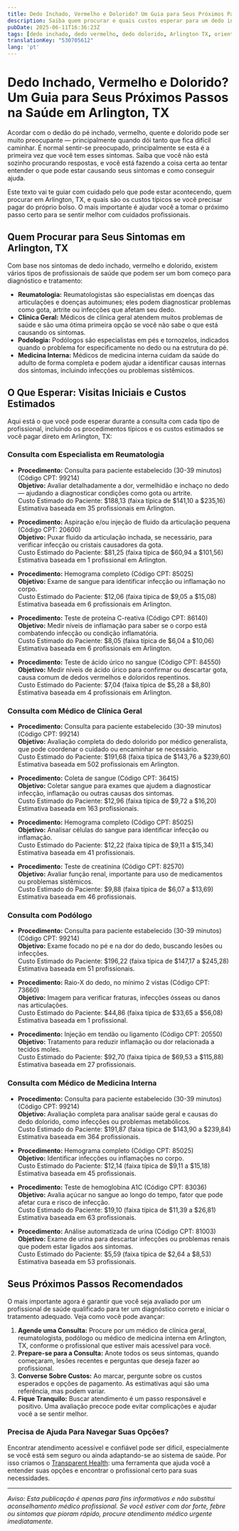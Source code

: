 ```yaml
---
title: Dedo Inchado, Vermelho e Dolorido? Um Guia para Seus Próximos Passos na Saúde em Arlington, TX  
description: Saiba quem procurar e quais custos esperar para um dedo inchado, vermelho e dolorido em Arlington, TX. Tenha passos claros para encontrar atendimento.  
pubDate: 2025-06-11T16:36:23Z
tags: [dedo inchado, dedo vermelho, dedo dolorido, Arlington TX, orientação médica, reumatologia, podologia, clínica geral, medicina interna]
translationKey: "530705612"
lang: 'pt'
---
```


# Dedo Inchado, Vermelho e Dolorido? Um Guia para Seus Próximos Passos na Saúde em Arlington, TX

Acordar com o dedão do pé inchado, vermelho, quente e dolorido pode ser muito preocupante — principalmente quando dói tanto que fica difícil caminhar. É normal sentir-se preocupado, principalmente se esta é a primeira vez que você tem esses sintomas. Saiba que você não está sozinho procurando respostas, e você está fazendo a coisa certa ao tentar entender o que pode estar causando seus sintomas e como conseguir ajuda.

Este texto vai te guiar com cuidado pelo que pode estar acontecendo, quem procurar em Arlington, TX, e quais são os custos típicos se você precisar pagar do próprio bolso. O mais importante é ajudar você a tomar o próximo passo certo para se sentir melhor com cuidados profissionais.

## Quem Procurar para Seus Sintomas em Arlington, TX

Com base nos sintomas de dedo inchado, vermelho e dolorido, existem vários tipos de profissionais de saúde que podem ser um bom começo para diagnóstico e tratamento:

- **Reumatologia:** Reumatologistas são especialistas em doenças das articulações e doenças autoimunes; eles podem diagnosticar problemas como gota, artrite ou infecções que afetam seu dedo.
- **Clínica Geral:** Médicos de clínica geral atendem muitos problemas de saúde e são uma ótima primeira opção se você não sabe o que está causando os sintomas.
- **Podologia:** Podólogos são especialistas em pés e tornozelos, indicados quando o problema for especificamente no dedo ou na estrutura do pé.
- **Medicina Interna:** Médicos de medicina interna cuidam da saúde do adulto de forma completa e podem ajudar a identificar causas internas dos sintomas, incluindo infecções ou problemas sistêmicos.

## O Que Esperar: Visitas Iniciais e Custos Estimados

Aqui está o que você pode esperar durante a consulta com cada tipo de profissional, incluindo os procedimentos típicos e os custos estimados se você pagar direto em Arlington, TX:

### Consulta com Especialista em Reumatologia

- **Procedimento:** Consulta para paciente estabelecido (30-39 minutos) (Código CPT: 99214)  
  **Objetivo:** Avaliar detalhadamente a dor, vermelhidão e inchaço no dedo — ajudando a diagnosticar condições como gota ou artrite.  
  Custo Estimado do Paciente: $188,13 (faixa típica de $141,10 a $235,16)  
  Estimativa baseada em 35 profissionais em Arlington.

- **Procedimento:** Aspiração e/ou injeção de fluido da articulação pequena (Código CPT: 20600)  
  **Objetivo:** Puxar fluido da articulação inchada, se necessário, para verificar infecção ou cristais causadores da gota.  
  Custo Estimado do Paciente: $81,25 (faixa típica de $60,94 a $101,56)  
  Estimativa baseada em 1 profissional em Arlington.

- **Procedimento:** Hemograma completo (Código CPT: 85025)  
  **Objetivo:** Exame de sangue para identificar infecção ou inflamação no corpo.  
  Custo Estimado do Paciente: $12,06 (faixa típica de $9,05 a $15,08)  
  Estimativa baseada em 6 profissionais em Arlington.

- **Procedimento:** Teste de proteína C-reativa (Código CPT: 86140)  
  **Objetivo:** Medir níveis de inflamação para saber se o corpo está combatendo infecção ou condição inflamatória.  
  Custo Estimado do Paciente: $8,05 (faixa típica de $6,04 a $10,06)  
  Estimativa baseada em 6 profissionais em Arlington.

- **Procedimento:** Teste de ácido úrico no sangue (Código CPT: 84550)  
  **Objetivo:** Medir níveis de ácido úrico para confirmar ou descartar gota, causa comum de dedos vermelhos e doloridos repentinos.  
  Custo Estimado do Paciente: $7,04 (faixa típica de $5,28 a $8,80)  
  Estimativa baseada em 4 profissionais em Arlington.

### Consulta com Médico de Clínica Geral

- **Procedimento:** Consulta para paciente estabelecido (30-39 minutos) (Código CPT: 99214)  
  **Objetivo:** Avaliação completa do dedo dolorido por médico generalista, que pode coordenar o cuidado ou encaminhar se necessário.  
  Custo Estimado do Paciente: $191,68 (faixa típica de $143,76 a $239,60)  
  Estimativa baseada em 502 profissionais em Arlington.

- **Procedimento:** Coleta de sangue (Código CPT: 36415)  
  **Objetivo:** Coletar sangue para exames que ajudem a diagnosticar infecção, inflamação ou outras causas dos sintomas.  
  Custo Estimado do Paciente: $12,96 (faixa típica de $9,72 a $16,20)  
  Estimativa baseada em 163 profissionais.

- **Procedimento:** Hemograma completo (Código CPT: 85025)  
  **Objetivo:** Analisar células do sangue para identificar infecção ou inflamação.  
  Custo Estimado do Paciente: $12,22 (faixa típica de $9,11 a $15,34)  
  Estimativa baseada em 41 profissionais.

- **Procedimento:** Teste de creatinina (Código CPT: 82570)  
  **Objetivo:** Avaliar função renal, importante para uso de medicamentos ou problemas sistêmicos.  
  Custo Estimado do Paciente: $9,88 (faixa típica de $6,07 a $13,69)  
  Estimativa baseada em 46 profissionais.

### Consulta com Podólogo

- **Procedimento:** Consulta para paciente estabelecido (30-39 minutos) (Código CPT: 99214)  
  **Objetivo:** Exame focado no pé e na dor do dedo, buscando lesões ou infecções.  
  Custo Estimado do Paciente: $196,22 (faixa típica de $147,17 a $245,28)  
  Estimativa baseada em 51 profissionais.

- **Procedimento:** Raio-X do dedo, no mínimo 2 vistas (Código CPT: 73660)  
  **Objetivo:** Imagem para verificar fraturas, infecções ósseas ou danos nas articulações.  
  Custo Estimado do Paciente: $44,86 (faixa típica de $33,65 a $56,08)  
  Estimativa baseada em 1 profissional.

- **Procedimento:** Injeção em tendão ou ligamento (Código CPT: 20550)  
  **Objetivo:** Tratamento para reduzir inflamação ou dor relacionada a tecidos moles.  
  Custo Estimado do Paciente: $92,70 (faixa típica de $69,53 a $115,88)  
  Estimativa baseada em 27 profissionais.

### Consulta com Médico de Medicina Interna

- **Procedimento:** Consulta para paciente estabelecido (30-39 minutos) (Código CPT: 99214)  
  **Objetivo:** Avaliação completa para analisar saúde geral e causas do dedo dolorido, como infecções ou problemas metabólicos.  
  Custo Estimado do Paciente: $191,87 (faixa típica de $143,90 a $239,84)  
  Estimativa baseada em 364 profissionais.

- **Procedimento:** Hemograma completo (Código CPT: 85025)  
  **Objetivo:** Identificar infecções ou inflamações no corpo.  
  Custo Estimado do Paciente: $12,14 (faixa típica de $9,11 a $15,18)  
  Estimativa baseada em 45 profissionais.

- **Procedimento:** Teste de hemoglobina A1C (Código CPT: 83036)  
  **Objetivo:** Avalia açúcar no sangue ao longo do tempo, fator que pode afetar cura e risco de infecção.  
  Custo Estimado do Paciente: $19,10 (faixa típica de $11,39 a $26,81)  
  Estimativa baseada em 63 profissionais.

- **Procedimento:** Análise automatizada de urina (Código CPT: 81003)  
  **Objetivo:** Exame de urina para descartar infecções ou problemas renais que podem estar ligados aos sintomas.  
  Custo Estimado do Paciente: $5,59 (faixa típica de $2,64 a $8,53)  
  Estimativa baseada em 53 profissionais.

## Seus Próximos Passos Recomendados

O mais importante agora é garantir que você seja avaliado por um profissional de saúde qualificado para ter um diagnóstico correto e iniciar o tratamento adequado. Veja como você pode avançar:

1. **Agende uma Consulta:** Procure por um médico de clínica geral, reumatologista, podólogo ou médico de medicina interna em Arlington, TX, conforme o profissional que estiver mais acessível para você.  
2. **Prepare-se para a Consulta:** Anote todos os seus sintomas, quando começaram, lesões recentes e perguntas que deseja fazer ao profissional.  
3. **Converse Sobre Custos:** Ao marcar, pergunte sobre os custos esperados e opções de pagamento. As estimativas aqui são uma referência, mas podem variar.  
4. **Fique Tranquilo:** Buscar atendimento é um passo responsável e positivo. Uma avaliação precoce pode evitar complicações e ajudar você a se sentir melhor.

### Precisa de Ajuda Para Navegar Suas Opções?

Encontrar atendimento acessível e confiável pode ser difícil, especialmente se você está sem seguro ou ainda adaptando-se ao sistema de saúde. Por isso criamos o [Transparent Health](https://transparenthealth.ai): uma ferramenta que ajuda você a entender suas opções e encontrar o profissional certo para suas necessidades.

---

*Aviso: Esta publicação é apenas para fins informativos e não substitui aconselhamento médico profissional. Se você estiver com dor forte, febre ou sintomas que pioram rápido, procure atendimento médico urgente imediatamente.*